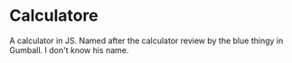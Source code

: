 # Calculatore
A calculator in JS. Named after the calculator review by the blue thingy in Gumball. I don't know his name. 

